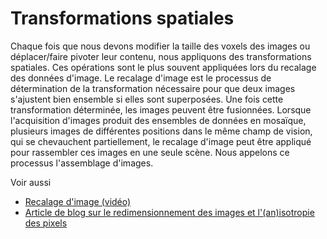 # Transformations spatiales

Chaque fois que nous devons modifier la taille des voxels des images ou déplacer/faire pivoter leur contenu, nous appliquons des transformations spatiales. Ces opérations sont le plus souvent appliquées lors du recalage des données d'image. Le recalage d'image est le processus de détermination de la transformation nécessaire pour que deux images s'ajustent bien ensemble si elles sont superposées. Une fois cette transformation déterminée, les images peuvent être fusionnées. Lorsque l'acquisition d'images produit des ensembles de données en mosaïque, plusieurs images de différentes positions dans le même champ de vision, qui se chevauchent partiellement, le recalage d'image peut être appliqué pour rassembler ces images en une seule scène. Nous appelons ce processus l'assemblage d'images.

Voir aussi
* [Recalage d'image (vidéo)](https://youtu.be/3CGC-5vwraM)
* [Article de blog sur le redimensionnement des images et l'(an)isotropie des pixels](https://focalplane.biologists.com/2023/03/02/rescaling-images-and-pixel-anisotropy/)